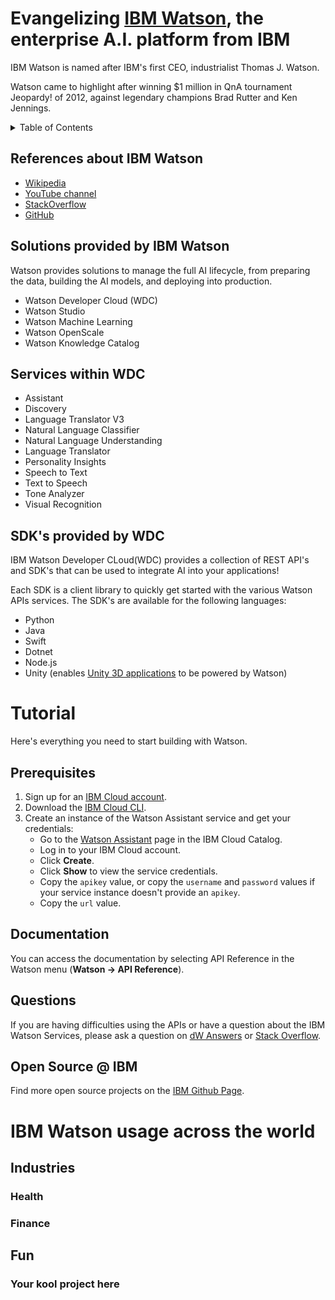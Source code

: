 # Evangelizing [IBM Watson](https://www.ibm.com/watson), the enterprise A.I. platform from IBM
IBM Watson is named after IBM's first CEO, industrialist Thomas J. Watson.

Watson came to highlight after winning $1 million in QnA tournament Jeopardy! of 2012, against legendary champions Brad Rutter and Ken Jennings.

<details>
  <summary>Table of Contents</summary>

  * [References](#references-about-ibm-watson)
  * [Services provided by IBM Watson](#services-provided-by-ibm-watson)
    * [Sub-level](#sublevel)
  * [Services within WDC](#services-within-wdc)
  * [Tutorial](#tutorial)
  * [Watson Services](#watson-services)
  * [Authentication Tokens](#authentication-tokens)
  * [Documentation](#documentation)
  * [Questions](#questions)
  * [Open Source @ IBM](#open-source--ibm)
  * [IBM Watson usage across the world](#ibm-watson-usage-across-the-world)
</details>

## References about IBM Watson
- [Wikipedia](https://en.wikipedia.org/wiki/Watson_(computer))
- [YouTube channel](https://www.youtube.com/user/IBMWatsonSolutions)
- [StackOverflow](https://stackoverflow.com/questions/tagged/ibm-watson)
- [GitHub](https://github.com/IBM-Watson)

## Solutions provided by IBM Watson
Watson provides solutions to manage the full AI lifecycle, from preparing the data, building the AI models, and deploying into production.
- Watson Developer Cloud (WDC)
- Watson Studio
- Watson Machine Learning
- Watson OpenScale
- Watson Knowledge Catalog

## Services within WDC
- Assistant
- Discovery
- Language Translator V3
- Natural Language Classifier
- Natural Language Understanding
- Language Translator
- Personality Insights
- Speech to Text
- Text to Speech
- Tone Analyzer
- Visual Recognition

## SDK's provided by WDC
IBM Watson Developer CLoud(WDC) provides a collection of REST API's and SDK's that can be used to integrate AI into your applications!

Each SDK is a client library to quickly get started with the various Watson APIs services.
The SDK's are available for the following languages:
- Python
- Java
- Swift
- Dotnet
- Node.js
- Unity (enables [Unity 3D applications](https://unity3d.com/get-unity) to be powered by Watson)

# Tutorial
Here's everything you need to start building with Watson.

## Prerequisites

1. Sign up for an [IBM Cloud account](https://cloud.ibm.com/registration/).
1. Download the [IBM Cloud CLI](https://cloud.ibm.com/docs/cli/index.html#overview).
1. Create an instance of the Watson Assistant service and get your credentials:
    - Go to the [Watson Assistant](https://cloud.ibm.com/catalog/services/conversation) page in the IBM Cloud Catalog.
    - Log in to your IBM Cloud account.
    - Click **Create**.
    - Click **Show** to view the service credentials.
    - Copy the `apikey` value, or copy the `username` and `password` values if your service instance doesn't provide an `apikey`.
    - Copy the `url` value.



## Documentation
You can access the documentation by selecting API Reference in the Watson menu (**Watson -> API Reference**).

## Questions
If you are having difficulties using the APIs or have a question about the IBM Watson Services, please ask a question on
[dW Answers](https://developer.ibm.com/answers/questions/ask/?topics=watson)
or [Stack Overflow](http://stackoverflow.com/questions/ask?tags=ibm-watson).

## Open Source @ IBM
Find more open source projects on the [IBM Github Page](http://ibm.github.io/).

# IBM Watson usage across the world
## Industries
### Health
### Finance

## Fun
### Your kool project here
